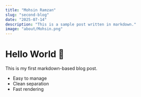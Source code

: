```yaml
---
title: "Mohsin Ramzan"
slug: "second-blog"
date: "2025-07-14"
description: "This is a sample post written in markdown."
image: "about/Mohsin.png"
---
```


# Hello World 👋

This is my first markdown-based blog post.

- Easy to manage
- Clean separation
- Fast rendering
